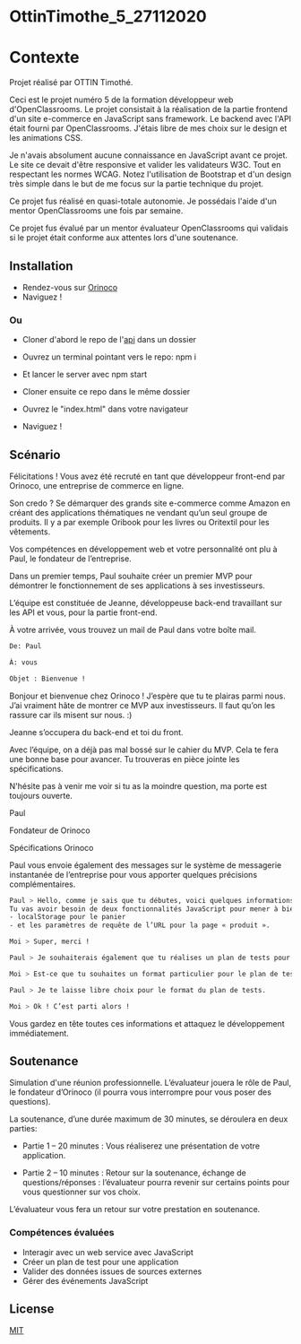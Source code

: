 # OttinTimothe_5_27112020
# Contexte

Projet réalisé par OTTIN Timothé. 

Ceci est le projet numéro 5 de la formation développeur web d'OpenClassrooms.
Le projet consistait à la réalisation de la partie frontend d'un site e-commerce en JavaScript sans framework. Le backend avec l'API était fourni par OpenClassrooms. 
J'étais libre de mes choix sur le design et les animations CSS. 

Je n'avais absolument aucune connaissance en JavaScript avant ce projet. Le site ce devait d'être responsive et valider les validateurs W3C. Tout en respectant les normes WCAG.
Notez l'utilisation de Bootstrap et d'un design très simple dans le but de me focus sur la partie technique du projet. 

Ce projet fus réalisé en quasi-totale autonomie. Je possédais l'aide d'un mentor OpenClassrooms une fois par semaine. 

Ce projet fus évalué par un mentor évaluateur OpenClassrooms qui validais si le projet était conforme aux attentes lors d'une soutenance.


## Installation

- Rendez-vous sur [Orinoco](https://ottin-t.github.io/OttinTimothe_5_27112020/)
- Naviguez !


### Ou

- Cloner d'abord le repo de l'[api](https://github.com/OpenClassrooms-Student-Center/JWDP5.git ) dans un dossier
- Ouvrez un terminal pointant vers le repo: npm i
- Et lancer le server avec npm start

- Cloner ensuite ce repo dans le même dossier
- Ouvrez le "index.html" dans votre navigateur
- Naviguez !


## Scénario

Félicitations ! Vous avez été recruté en tant que développeur front-end par Orinoco, une entreprise de commerce en ligne. 

Son credo ? Se démarquer des grands site e-commerce comme Amazon en créant des applications thématiques ne vendant qu’un seul groupe de produits. Il y a par exemple Oribook pour les livres ou Oritextil pour les vêtements.

Vos compétences en développement web et votre personnalité ont plu à Paul, le fondateur de l’entreprise.

Dans un premier temps, Paul souhaite créer un premier MVP pour démontrer le fonctionnement de ses applications à ses investisseurs.

L’équipe est constituée de Jeanne, développeuse back-end travaillant sur les API et vous, pour la partie front-end.

À votre arrivée, vous trouvez un mail de Paul dans votre boîte mail.

 
```bash
De: Paul 

À: vous

Objet : Bienvenue !
```

Bonjour et bienvenue chez Orinoco ! J’espère que tu te plairas parmi nous. J’ai vraiment hâte de montrer ce MVP aux investisseurs. Il faut qu’on les rassure car ils misent sur nous. :)

Jeanne s’occupera du back-end et toi du front.

Avec l’équipe, on a déjà pas mal bossé sur le cahier du MVP. Cela te fera une bonne base pour avancer. Tu trouveras en pièce jointe les spécifications.

N'hésite pas à venir me voir si tu as la moindre question, ma porte est toujours ouverte.

Paul

Fondateur de Orinoco

Spécifications Orinoco

Paul vous envoie également des messages sur le système de messagerie instantanée de l’entreprise pour vous apporter quelques précisions complémentaires.

 
```bash
Paul > Hello, comme je sais que tu débutes, voici quelques informations qui pourront t’aider pour réaliser le front de l’application. 
Tu vas avoir besoin de deux fonctionnalités JavaScript pour mener à bien ta missions:
- localStorage pour le panier 
- et les paramètres de requête de l’URL pour la page « produit ».

Moi > Super, merci !

Paul > Je souhaiterais également que tu réalises un plan de tests pour montrer comment l’application devrait être testée.

Moi > Est-ce que tu souhaites un format particulier pour le plan de tests ?

Paul > Je te laisse libre choix pour le format du plan de tests.

Moi > Ok ! C’est parti alors !
```


Vous gardez en tête toutes ces informations et attaquez le développement immédiatement.

## Soutenance

Simulation d'une réunion professionnelle. L’évaluateur jouera le rôle de Paul, le fondateur d’Orinoco (il pourra vous interrompre pour vous poser des questions). 

La soutenance, d’une durée maximum de 30 minutes, se déroulera en deux parties:

- Partie 1 – 20 minutes : Vous réaliserez une présentation de votre application. 

- Partie 2 – 10 minutes : Retour sur la soutenance, échange de questions/réponses : l’évaluateur pourra revenir sur certains points pour vous questionner sur vos choix.

L’évaluateur vous fera un retour sur votre prestation en soutenance.

### Compétences évaluées
- Interagir avec un web service avec JavaScript
- Créer un plan de test pour une application
- Valider des données issues de sources externes
- Gérer des événements JavaScript

## License
[MIT](https://choosealicense.com/licenses/mit/)

